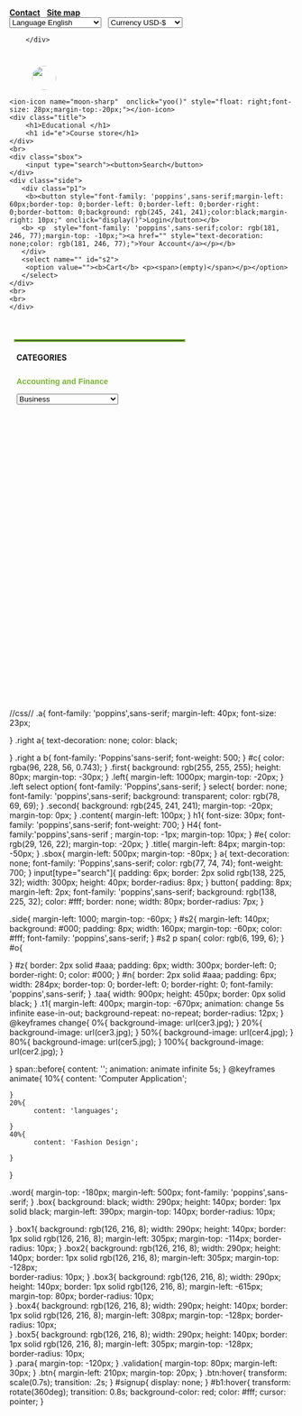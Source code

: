 <html lang="en" id="woo">
<head>
    <link rel="stylesheet" href="edu.css">
    <meta charset="UTF-8">
    <meta http-equiv="X-UA-Compatible" content="IE=edge">
    <meta name="viewport" content="width=device-width, initial-scale=1.0">
    <title>Document</title>
</head>
<body >
   <div class="first">
    <br><br>
    <div class="right">
        <div class="a">
         <a href="" id="c"><b>Contact</b></a>&nbsp;&nbsp;
         <a href="" ><b>Site map</b></a>
        </div>
        </div>
        <div class="left">
            <select>
                <option value="">Language English</option>
                <option value="">Language French</option>
                <option value="">Language Kiswahili</option>
                <option value="">Language Kinyarwanda</option>
            </select>&nbsp;&nbsp;
            <select>
                <option value="">Currency USD-$</option>
                <option value="">Currency Euro-</option>
                <option value="">Currency Pound-P</option>
            </select>

        </div>
   </div>
   <div class="second">
    <div class="logo">
        <img src="logo.jpg" style="width: 43px;border-radius: 360px;margin-left: 40px;margin-top: 25px;">
    </div>
   
    <ion-icon name="moon-sharp"  onclick="yoo()" style="float: right;font-size: 28px;margin-top:-20px;"></ion-icon>
    <div class="title">
        <h1>Educational </h1>
        <h1 id="e">Course store</h1>
    </div>
    <br>
    <div class="sbox">
        <input type="search"><button>Search</button>
    </div>
    <div class="side">
       <div class="p1">
        <b><button style="font-family: 'poppins',sans-serif;margin-left: 60px;border-top: 0;border-left: 0;border-left: 0;border-right: 0;border-bottom: 0;background: rgb(245, 241, 241);color:black;margin-right: 10px;" onclick="display()">Login</button></b>
       <b> <p  style="font-family: 'poppins',sans-serif;color: rgb(181, 246, 77);margin-top: -10px;"><a href="" style="text-decoration: none;color: rgb(181, 246, 77);">Your Account</a></p></b>
       </div>
       <select name="" id="s2">
        <option value=""><b>Cart</b> <p><span>(empty)</span></p></option>
       </select>
    </div>
    <br>
    <br>
    </div>
   </div>
   <br>
<div class="third">
    <fieldset style="width: 300px;height: 660px; border: none;">
        <hr style="width: 300px;margin-left: -5px;border: 2px solid rgb(121, 180, 54);">
      <h4><b>CATEGORIES</b></h4>
      <BR>
        <p style="font-family: 'poppins',sans-serif;margin-top: -10px;color:  rgb(121, 180, 54);;"><b>Accounting and Finance</b></p>
        <select id="z">
          <option value="" style="font-family: 'Poppins',sans-serif;
          color: rgb(77, 74, 74);
          font-weight: 700;"><a href="">Business</a></option>
          <option value="" style="font-family: 'Poppins',sans-serif;
          color: rgb(77, 74, 74);
          font-weight: 700;"><a href="">Business In Agriculture</a></option>
          <option value="" style="font-family: 'Poppins',sans-serif;
          color: rgb(77, 74, 74);
          font-weight: 700;"><a href="">Business In Crop Irrigation</a></option>
          
        </select>
       <fieldset id="n">
        <a href="">College Readinness</a>
       </fieldset>
       <fieldset id="n">
        <a>Computer Applications</a>
       </fieldset>
       <fieldset id="n">
        <a href="">Design and Composition</a>
       </fieldset>
       <fieldset id="n">
        <a href="">Health Care and Medical</a>
       </fieldset>
       <fieldset id="n">
        <a href="">Language and Arts</a>
       </fieldset>
       <fieldset id="n">
       <a href="">Law and Legal</a>
       </fieldset>
       <fieldset id="n">
        <a href="">Personal Development</a>
       </fieldset>
       <fieldset id="n">
        <a href="">Techning and Education</a>
       </fieldset>
       <fieldset id="n">
      <a href=""> Technology</a>
       </fieldset>
       <fieldset id="n">
        <a href="">Writting and Education</a>
       </fieldset>
       <br><br><br><br><br><br><br>
       <hr style="width: 300px;margin-left: -5px;border: 2px solid rgb(121, 180, 54);">
       <h4>NEW PRODUCTS</h4>
       <img src="cer3.png" style="width: 90px;">
       <p style="font-family: 'Poppins',sans-serif;margin-left: 97px;margin-top: -40px;font-weight: 600;color: rgb(12, 192, 12);">We can train you till you<br>became expert....</p>
    </fieldset>
    <div class="animation">
    </div>
    <div class="table">
        <table border="0" class="t1">
            <th class="taa">
                <div class="para">
                    <p style="font-size: 40px; font-family: 'Poppins',sans-serif;color: rgb(10, 187, 10);margin-left: 298px;margin-top: 310px;padding: -20px;">Certificate In&nbsp;<span></span></p>
                </div>
                 <b style="font-family: 'Poppins',sans-serif;font-size: 25px;font-weight: 700;margin-left: 390px;margin-top: -110px">We Have All!</b>
                <button style="width: 106px;height: 50px;border-radius: 12px;font-size: 15px;font-family: 'Poppins',sans-serif;margin-left: 40px;margin-top: -380px;">Shop now!</button>
            </th>
        </table>
    </div>

    <div class="box">
      <div class="words">
            <h2 style="color: white;margin-left: 80px;margin-top: 35px;font-family: 'Poppins',sans-serif;font-weight: 700;font-size: 28px;">    <ion-icon name="laptop-outline" style="background-color: rgb(0, 0, 0);margin-left: -10px;font-size: 30px;"></ion-icon>Computer</h2>
            <p style="color: white;margin-left: 110px;margin-top: -20px;font-family: 'Poppins',sans-serif;font-weight: 600;">Applications</p>
                  
      </div>
      <div class="box1">
            <div class="words">
                  <h2 style="color: white;margin-left: 80px;margin-top: 50px;font-family: 'Poppins',sans-serif;font-weight: 700;font-size: 28px;"><ion-icon name="cash-sharp" style="font-size: 30px;color: white;margin-left: -10px;"></ion-icon>Accounting</h2>
                  <p style="color: white;margin-left: 110px;margin-top: -20px;font-family: 'Poppins',sans-serif;font-weight: 600;">&Finance</p>
            </div>
            <div class="box2">
                  <div class="words">
                        <h2 style="color: white;margin-left: 80px;margin-top: 40px;font-family: 'Poppins',sans-serif;font-weight: 700;font-size: 28px;"><ion-icon name="school-sharp" style="font-size: 30px;color: white;"></ion-icon>Teaching</h2>
                        <p style="color: white;margin-left: 110px;margin-top: -20px;font-family: 'Poppins',sans-serif;font-weight: 600;">&Education</p>

                  </div>
                  <div class="box3">
                        <div class="words">
                              <h2 style="color: white;margin-left: 80px;margin-top: 50px;font-family: 'Poppins',sans-serif;font-weight: 700;font-size: 28px;"><ion-icon name="eyedrop-sharp" style="font-size: 30px;color: white;"></ion-icon>Design</h2>
                              <p style="color: white;margin-left: 110px;margin-top: -20px;font-family: 'Poppins',sans-serif;font-weight: 600;">&Composition</p>
                        </div>
                        <div class="box4">
                              <div class="words">
                                    <h2 style="color: white;margin-left: 80px;margin-top: 50px;font-family: 'Poppins',sans-serif;font-weight: 700;font-size: 28px;"><ion-icon name="language-sharp" style="font-size: 30px; color: white;"></ion-icon>Language</h2>
                                    <p style="color: white;margin-left: 110px;margin-top: -20px;font-family: 'Poppins'sans-serif;font-weight: 600;">&Arts</p>
                              </div>
                              <div class="box5">
                                    <div class="words">
                                          <h2 style="color: white;margin-left: 80px;margin-top: 50px;font-family: 'Poppins',sans-serif;font-weight: 700;font-size: 28px;"><ion-icon name="fast-food-sharp" style="font-size: 30px;color: white;"></ion-icon>Cooking</h2>
                                          <p style="color: white;margin-left: 110px;margin-top: -20px;font-family: 'Poppins',sans-serif;font-weight: 600;">&Food</p>
                                    </div>
    </div>
</div>
</div>
<fieldset id="all" style="width: 600px;height: 500px;background: rgba(255, 255, 255, 0.993);display: none;position: fixed;border-bottom: 0;border-top: 0;border-left: 0;border-right: 0;border-radius: 18px;">
    <form action="" style="background: rgb(255, 255, 255);width: 600px;height: 400px;border-radius: 18px;">
        <div class="btn">
            <button  style="background: #fff;color: black;font-family: 'Poppins',sans-serif;font-size: 18px;">Login</button>
            <button  style="font-family: 'Poppins',sans-serif;font-size: 15px;">Sign-Up</button>
            <button id="b1" type="reset" style="background: rgb(245, 6, 6);color: rgb(253, 250, 250);margin-left: 135px;font-weight: 800;font-size: 18px;width: 40px;border-radius: 50px;">X</button>
        </div>
   <div class="validation">
    <b style="font-family: 'Poppins',sans-serif; font-size: 24px;font-weight: 600;color: rgb(121, 180, 54);margin-left: 40px;">Username</b><br>
    <input type="text" style="width:300px; margin-left: 40px; font-size: 18px;border-top: 0;border-left: 0;border-right: 0;border-bottom: 3px solid rgb(121, 180, 54);"><br>
    <br>
<br>
    <b style="font-family: 'Poppins',sans-serif; font-size: 24px;font-weight: 600;color: rgb(121, 180, 54);margin-left: 40px;">Email</b><br>
    <input type="email" style="width:300px; margin-left: 40px; font-size: 18px;border-top: 0;border-left: 0;border-right: 0;border-bottom: 3px solid rgb(121, 180, 54);"><br>
    <br>
    <br>
    <b style="font-family: 'Poppins',sans-serif; font-size: 24px;font-weight: 600;color: rgb(121, 180, 54);margin-left: 40px;">Password</b><br>
    <input type="password" style="width:300px; margin-left: 40px;  font-size: 18px;border-top: 0;border-left: 0;border-right: 0;border-bottom: 3px solid rgb(121, 180, 54);">
   </div>
   <div id="signup">
    <b style="font-family: 'Poppins',sans-serif; font-size: 24px;font-weight: 600;color: rgb(121, 180, 54);margin-left: 40px;">Username</b><br>
    <input type="text" style="width:300px; margin-left: 40px; font-size: 18px;border-top: 0;border-left: 0;border-right: 0;border-bottom: 3px solid rgb(121, 180, 54);"><br>
    <br>
<br>
    <b style="font-family: 'Poppins',sans-serif; font-size: 24px;font-weight: 600;color: rgb(121, 180, 54);margin-left: 40px;">Email</b><br>
    <input type="text" id="email" onkeydown="validation()" style="width:300px; margin-left: 40px; font-size: 18px;border-top: 0;border-left: 0;border-right: 0;border-bottom: 3px solid rgb(121, 180, 54);"><br>
    <span id="text"></span>
    <br>
    <br>
    <b style="font-family: 'Poppins',sans-serif; font-size: 24px;font-weight: 600;color: rgb(121, 180, 54);margin-left: 40px;">Password</b><br>
    <input type="password" style="width:300px; margin-left: 40px;  font-size: 18px;border-top: 0;border-left: 0;border-right: 0;border-bottom: 3px solid rgb(121, 180, 54);">
   </div>
      
    </form>
</fieldset>


<script type="module" src="https://unpkg.com/ionicons@7.1.0/dist/ionicons/ionicons.esm.js"></script>
<script nomodule src="https://unpkg.com/ionicons@7.1.0/dist/ionicons/ionicons.js"></script>
<script>
    var fieldset=document.getElementById("all");
    var form2=document.getElementById("signup");
    function display(){
        document.getElementById("all").style.display="block";
        document.getElementById("all").style.marginLeft="-550px";
        document.getElementById("all").style.marginTop="-900px";
    }
    function yoo(){
        document.getElementById("woo").style.background="black";
    }
    function validation(){ 
        var email=document.getElementById("email").value; 
        var text=document.getElementById("text"); 
        var 
        form=document.getElementById("form"); 
        var pattern= /^[^]+@[^]+\.[a-z]{2,3}$/; 
        if(email.match(pattern)){ 
            form.classList.add("valid"); 
            form.classList.remove("invalid"); 
            text.innerHTML="Your email address is valid."; 
            text.style.color="green";
         }
          else{ form.classList.remove("valid");
           form.classList.add("invalid");
            text.innerHTML="Please Enter your valid email address"; 
            text.style.color="red"; }
    }
    
</script>
</body>
</html>
      //css//
      .a{
    font-family: 'poppins',sans-serif;
    margin-left: 40px;
    font-size: 23px;
    
}
.right a{
    text-decoration: none;
    color: black;
    
}
.right a b{
      font-family: 'Poppins'sans-serif;
      font-weight: 500;
}
#c{
    color: rgba(96, 228, 56, 0.743);
}
.first{
    background: rgb(255, 255, 255);
    height: 80px;
    margin-top: -30px;
}
.left{
   margin-left: 1000px;
   margin-top: -20px;
}
.left select option{
      font-family: 'Poppins',sans-serif;
}
select{
    border: none;
    font-family: 'poppins',sans-serif;
    background: transparent;
    color: rgb(78, 69, 69);
}
.second{
    background: rgb(245, 241, 241);
    margin-top: -20px;
    margin-top: 0px;
}
.content{
    margin-left: 100px;
}
h1{
    font-size: 30px;
    font-family: 'poppins',sans-serif;
    font-weight: 700;
}
H4{
    font-family:'poppins',sans-serif ;
    margin-top: -1px;
    margin-top: 10px;
}
#e{
    color: rgb(29, 126, 22);
    margin-top: -20px;
}
.title{
    margin-left: 84px;
    margin-top: -50px;
}
.sbox{
    margin-left: 500px;
    margin-top: -80px;
}
a{
      text-decoration: none;
      font-family: 'Poppins',sans-serif;
      color: rgb(77, 74, 74);
      font-weight: 700;
}
input[type="search"]{
    padding: 6px;
    border: 2px solid rgb(138, 225, 32);
    width: 300px;
    height: 40px;
    border-radius: 8px;
}
button{
    padding: 8px;
    margin-left: 2px;
    font-family: 'poppins',sans-serif;
    background: rgb(138, 225, 32);
    color: #fff;
    border: none;
    width: 80px;
    border-radius: 7px;
}

.side{
    margin-left: 1000;
    margin-top: -60px;
}
#s2{
    margin-left: 140px;
    background: #000;
    padding: 8px;
    width: 160px;
    margin-top: -60px;
    color: #fff;
    font-family: 'poppins',sans-serif;
}
#s2 p span{
    color: rgb(6, 199, 6);
}
#o{
   
}
#z{
    border: 2px solid #aaa;
    padding: 6px;
    width: 300px;
    border-left: 0;
    border-right: 0;
    color: #000;
}
#n{
    border: 2px solid #aaa;
    padding: 6px;
    width: 284px;
    border-top: 0;
    border-left: 0;
    border-right: 0;
    font-family: 'poppins',sans-serif;
}
.taa{
    width: 900px;
    height: 450px;
    border: 0px solid black;
}
.t1{
    margin-left: 400px;
    margin-top: -670px;
    animation: change 5s infinite ease-in-out;
    background-repeat: no-repeat;
    border-radius: 12px;
}
@keyframes change{
    0%{
        background-image: url(cer3.jpg);
    }
    20%{
    background-image: url(cer3.jpg);
}
50%{
    background-image: url(cer4.jpg);
}
80%{
    background-image: url(cer5.jpg);
}
100%{
    background-image: url(cer2.jpg);
}

}
span::before{
    content: '';
    animation: animate infinite 5s;
}
@keyframes animate{
    10%{
          content: 'Computer Application';

    }
    20%{
          content: 'languages';

    }
    40%{
          content: 'Fashion Design';

    }
}


.word{
    margin-top: -180px;
    margin-left: 500px;
    font-family: 'poppins',sans-serif;
}
.box{
      background: black;
      width: 290px;
      height: 140px;
      border: 1px solid black;
      margin-left: 390px;
      margin-top: 140px;
      border-radius: 10px;

}
.box1{
      background: rgb(126, 216, 8);
      width: 290px;
      height: 140px;
      border: 1px solid rgb(126, 216, 8);
      margin-left: 305px;
      margin-top: -114px; 
      border-radius: 10px; 
}
.box2{
      background: rgb(126, 216, 8);
      width: 290px;
      height: 140px;
      border: 1px solid rgb(126, 216, 8);
      margin-left: 305px;
      margin-top: -128px;  
      border-radius: 10px; 
}
.box3{
      background: rgb(126, 216, 8);
      width: 290px;
      height: 140px;
      border: 1px solid rgb(126, 216, 8);
      margin-left: -615px;
      margin-top: 80px; 
      border-radius: 10px;     
}
.box4{
      background: rgb(126, 216, 8);
      width: 290px;
      height: 140px;
      border: 1px solid rgb(126, 216, 8);
      margin-left: 308px;
      margin-top: -128px; 
      border-radius: 10px;     
}
.box5{
      background: rgb(126, 216, 8);
      width: 290px;
      height: 140px;
      border: 1px solid rgb(126, 216, 8);
      margin-left: 305px;
      margin-top: -128px;  
      border-radius: 10px;    
}
.para{
    margin-top: -120px;
}
.validation{
    margin-top: 80px;
    margin-left: 30px;
}
.btn{
    margin-left: 210px;
    margin-top: 20px;
}
.btn:hover{
    transform: scale(0.7s);
    transition: .2s;
}
#signup{
    display: none;
}
 #b1:hover{
    transform: rotate(360deg);
    transition: 0.8s;
    background-color: red;
    color: #fff;
    cursor: pointer;
}
